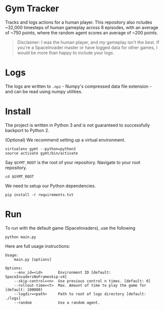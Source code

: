 # Gym Tracker
Tracks and logs actions for a human player. This repository also ncludes  
~32,000 timesteps of human gameplay across 8 episodes, with an average of ~750
points, where the random agent scores an average of ~200 points.

> Disclaimer: I was the human player, and my gameplay isn't the best. If you're
a SpaceInvader master or have logged data for other games, I would be more than
happy to include your logs.

# Logs

The logs are written to `.npz` - Numpy's compressed data file extension - and
can be read using numpy utilities.

# Install

The project is written in Python 3 and is not guaranteed to successfully backport to Python 2.

(Optional) We recommend setting up a virtual environment.

```
virtualenv gymt --python=python3
source activate gymt/bin/activate
```

Say `$GYMT_ROOT` is the root of your repository. Navigate to your root repository.

```
cd $GYMT_ROOT
```

We need to setup our Python dependencies.

```
pip install -r requirements.txt
```

# Run

To run with the default game (SpaceInvaders), use the following

```
python main.py
```

Here are full usage instructions:

```
Usage:
    main.py [options]

Options:
    --env_id=<id>       Environment ID [default: SpaceInvadersNoFrameskip-v4]
    --skip-control=<n>  Use previous control n times. [default: 0]
    --rollout-time=<t>  Max. Amount of time to play the game for [default: 100000]
    --logdir=<path>     Path to root of logs directory [default: ./logs]
    --random            Use a random agent.
```
